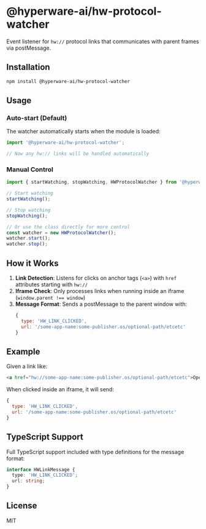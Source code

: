 # @hyperware-ai/hw-protocol-watcher

Event listener for `hw://` protocol links that communicates with parent frames via postMessage.

## Installation

```bash
npm install @hyperware-ai/hw-protocol-watcher
```

## Usage

### Auto-start (Default)

The watcher automatically starts when the module is loaded:

```javascript
import '@hyperware-ai/hw-protocol-watcher';

// Now any hw:// links will be handled automatically
```

### Manual Control

```javascript
import { startWatching, stopWatching, HWProtocolWatcher } from '@hyperware-ai/hw-protocol-watcher';

// Start watching
startWatching();

// Stop watching
stopWatching();

// Or use the class directly for more control
const watcher = new HWProtocolWatcher();
watcher.start();
watcher.stop();
```

## How it Works

1. **Link Detection**: Listens for clicks on anchor tags (`<a>`) with `href` attributes starting with `hw://`
2. **Iframe Check**: Only processes links when running inside an iframe (`window.parent !== window`)
3. **Message Format**: Sends a postMessage to the parent window with:
   ```javascript
   {
     type: 'HW_LINK_CLICKED',
     url: '/some-app-name:some-publisher.os/optional-path/etcetc'
   }
   ```

## Example

Given a link like:
```html
<a href="hw://some-app-name:some-publisher.os/optional-path/etcetc">Open App</a>
```

When clicked inside an iframe, it will send:
```javascript
{
  type: 'HW_LINK_CLICKED',
  url: '/some-app-name:some-publisher.os/optional-path/etcetc'
}
```

## TypeScript Support

Full TypeScript support included with type definitions for the message format:

```typescript
interface HWLinkMessage {
  type: 'HW_LINK_CLICKED';
  url: string;
}
```

## License

MIT